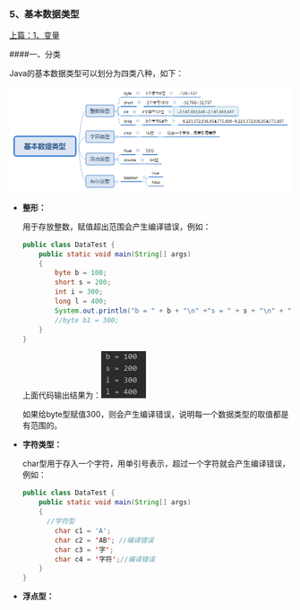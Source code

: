### 5、基本数据类型

[上篇：1、变量](1、变量.md)

####一、分类

Java的基本数据类型可以划分为四类八种，如下：

![](image/val.png)

- **整形：**

  用于存放整数，赋值超出范围会产生编译错误，例如：

  ```java
  public class DataTest {
      public static void main(String[] args)
      {
          byte b = 100;
          short s = 200;
          int i = 300;
          long l = 400;
          System.out.println("b = " + b + "\n" +"s = " + s + "\n" + "i = " + i + "\n" + "l = " + l); 
          //byte b1 = 300;   
      }
  }
  ```

  上面代码输出结果为：![](image/data.png)

  如果给byte型赋值300，则会产生编译错误，说明每一个数据类型的取值都是有范围的。

- **字符类型：**

  char型用于存入一个字符，用单引号表示，超过一个字符就会产生编译错误，例如：

  ```java
  public class DataTest {
      public static void main(String[] args)
      {        
  		//字符型
          char c1 = 'A';
          char c2 = 'AB'; //编译错误
          char c3 = '字';
          char c4 = '字符';//编译错误
      }
  }
  ```

- **浮点型：**
